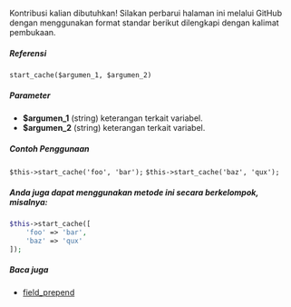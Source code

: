 Kontribusi kalian dibutuhkan!
Silakan perbarui halaman ini melalui GitHub dengan menggunakan format standar berikut dilengkapi dengan kalimat pembukaan.

##### Referensi

`start_cache($argumen_1, $argumen_2)`

##### Parameter
* **$argumen_1** (string) keterangan terkait variabel.
* **$argumen_2** (string) keterangan terkait variabel.

##### Contoh Penggunaan
`$this->start_cache('foo', 'bar');`
`$this->start_cache('baz', 'qux');`


##### Anda juga dapat menggunakan metode ini secara berkelompok, misalnya:
```php
$this->start_cache([
    'foo' => 'bar',
    'baz' => 'qux'
]);
```

##### Baca juga
* [field_prepend](./field_prepend)

